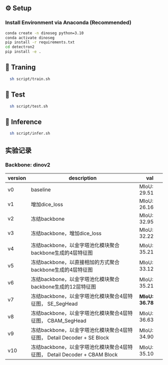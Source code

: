 
## ⚙️ Setup

### Install Environment via Anaconda (Recommended)
```bash
conda create -n dinoseg python=3.10
conda activate dinoseg
pip install -r requirements.txt
cd detectron2
pip install -e .
```

## 💫 Traning

```bash
  sh script/train.sh
```

## 💫 Test

```bash
  sh script/test.sh
```

## 💫 Inference

```bash
  sh script/infer.sh
```

## 实验记录

### Backbone: dinov2

| version | description                                              | val           |
|---------|----------------------------------------------------------|---------------|
| v0      | baseline                                                 | MIoU: 29.51   |
| v1      | 增加dice_loss                                            | MIoU: 26.16   |
| v2      | 冻结backbone                                             | MIoU: 32.95   |
| v3      | 冻结backbone，增加dice_loss                               | MIoU: 32.22   |
| v4      | 冻结backbone，以金字塔池化模块聚合backbone生成的4层特征图    | MIoU: 35.21 |
| v5      | 冻结backbone，以直接相加的方式聚合backbone生成的4层特征图    | MIoU: 33.12   |
| v6      | 冻结backbone，以金字塔池化模块聚合backbone生成的12层特征图   | MIoU: 35.21   |
| v7      | 冻结backbone，以金字塔池化模块聚合4层特征图， SE_SegHead    |**MIoU: 36.78**|
| v8      | 冻结backbone，以金字塔池化模块聚合4层特征图， CBAM_SegHead      | MIoU: 36.63 |
| v9      | 冻结backbone，以金字塔池化模块聚合4层特征图， Detail Decoder + SE Block | MIoU: 34.90 |
| v10     | 冻结backbone，以金字塔池化模块聚合4层特征图， Detail Decoder + CBAM Block | MIoU: 35.10 |








